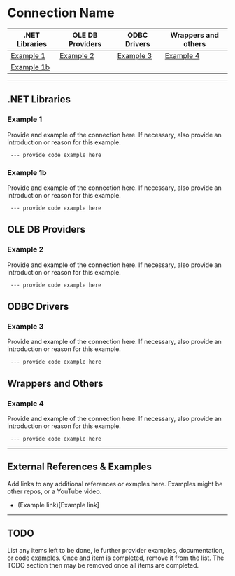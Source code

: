 # Connection Name

.NET Libraries | OLE DB Providers | ODBC Drivers | Wrappers and others
--- | --- | --- | ---
[Example 1](#example-1) | [Example 2](#example-2) | [Example 3](#example-3) | [Example 4](#example-4)
[Example 1b](#example-1b) |  |  | 

----
## .NET Libraries
### Example 1
Provide and example of the connection here. If necessary, also provide an introduction or reason for this example.
```
 --- provide code example here
```

### Example 1b
Provide and example of the connection here. If necessary, also provide an introduction or reason for this example.
```
 --- provide code example here
```

## OLE DB Providers
### Example 2
Provide and example of the connection here. If necessary, also provide an introduction or reason for this example.
```
 --- provide code example here
```

## ODBC Drivers
### Example 3
Provide and example of the connection here. If necessary, also provide an introduction or reason for this example.
```
 --- provide code example here
```

## Wrappers and Others
### Example 4
Provide and example of the connection here. If necessary, also provide an introduction or reason for this example.
```
 --- provide code example here
```

----
## External References & Examples
Add links to any additional references or exmples here. Examples might be other repos, or a YouTube video.
* (Example link)[Example link]

----
## TODO
List any items left to be done, ie further provider examples, documentation, or code examples.
Once and item is completed, remove it from the list. The TODO section then may be removed once all items are completed.
